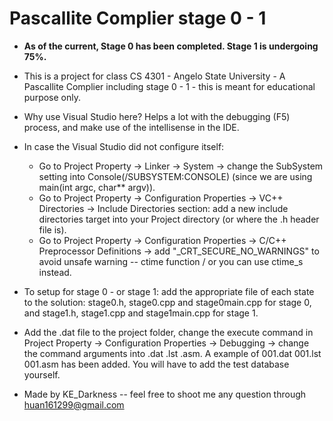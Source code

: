 # Pascallite Complier stage 0 - 1

- __As of the current, Stage 0 has been completed. Stage 1 is undergoing 75%.__

- This is a project for class CS 4301 - Angelo State University - A Pascallite Complier including stage 0 - 1 - this is meant for educational purpose only.

- Why use Visual Studio here? Helps a lot with the debugging (F5) process, and make use of the intellisense in the IDE.

- In case the Visual Studio did not configure itself:
    - Go to Project Property -> Linker -> System -> change the SubSystem setting into Console(/SUBSYSTEM:CONSOLE) (since we are using main(int argc, char** argv)).
    - Go to Project Property -> Configuration Properties -> VC++ Directories ->  Include Directories section: add a new include directories target into your Project directory (or where the .h header file is).
    - Go to Project Property -> Configuration Properties -> C/C++ Preprocessor Definitions -> add "_CRT_SECURE_NO_WARNINGS" to avoid unsafe warning -- ctime function / or you can use ctime_s instead.
    
- To setup for stage 0 - or stage 1: add the appropriate file of each state to the solution: stage0.h, stage0.cpp and stage0main.cpp for stage 0, and stage1.h, stage1.cpp and stage1main.cpp for stage 1.

- Add the .dat file to the project folder, change the execute command in Project Property -> Configuration Properties -> Debugging -> change the command arguments into .dat .lst .asm. A example of 001.dat 001.lst 001.asm has been added. You will have to add the test database yourself.

- Made by KE_Darkness -- feel free to shoot me any question through huan161299@gmail.com
